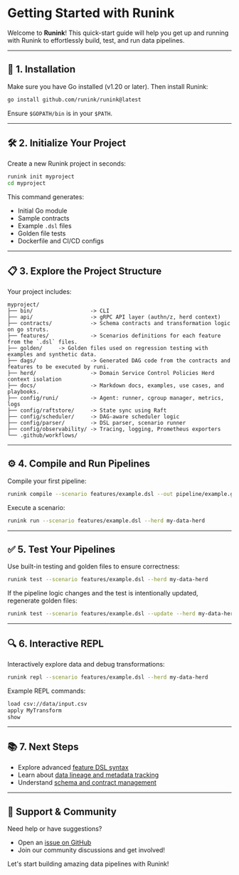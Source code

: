 # Getting Started with Runink

Welcome to **Runink**! This quick-start guide will help you get up and running with Runink to effortlessly build, test, and run data pipelines.

---

## 🚀 **1. Installation**

Make sure you have Go installed (v1.20 or later). Then install Runink:

```bash
go install github.com/runink/runink@latest
```

Ensure `$GOPATH/bin` is in your `$PATH`.

---

## 🛠 **2. Initialize Your Project**

Create a new Runink project in seconds:

```bash
runink init myproject
cd myproject
```

This command generates:
- Initial Go module
- Sample contracts
- Example `.dsl` files
- Golden file tests
- Dockerfile and CI/CD configs

---

## 📋 **3. Explore the Project Structure**

Your project includes:

```
myproject/
├── bin/                  -> CLI
├── api/                  -> gRPC API layer (authn/z, herd context)
├── contracts/            -> Schema contracts and transformation logic on go struts. 
├── features/             -> Scenarios definitions for each feature from the `.dsl` files.
├── golden/     -> Golden files used on regression testing with examples and synthetic data.
├── dags/                 -> Generated DAG code from the contracts and features to be executed by runi.
├── herd/                 -> Domain Service Control Policies Herd context isolation
├── docs/                 -> Markdown docs, examples, use cases, and playbooks.
├── config/runi/          -> Agent: runner, cgroup manager, metrics, logs
├── config/raftstore/     -> State sync using Raft
├── config/scheduler/     -> DAG-aware scheduler logic
├── config/parser/        -> DSL parser, scenario runner
├── config/observability/ -> Tracing, logging, Prometheus exporters
└── .github/workflows/
```

---

## ⚙️ **4. Compile and Run Pipelines**

Compile your first pipeline:

```bash
runink compile --scenario features/example.dsl --out pipeline/example.go --herd my-data-herd
```

Execute a scenario:

```bash
runink run --scenario features/example.dsl --herd my-data-herd
```

---

## ✅ **5. Test Your Pipelines**

Use built-in testing and golden files to ensure correctness:

```bash
runink test --scenario features/example.dsl --herd my-data-herd
```

If the pipeline logic changes and the test is intentionally updated, regenerate golden files:

```bash
runink test --scenario features/example.dsl --update --herd my-data-herd
```

---

## 🔍 **6. Interactive REPL**

Interactively explore data and debug transformations:

```bash
runink repl --scenario features/example.dsl --herd my-data-herd
```

Example REPL commands:

```bash
load csv://data/input.csv
apply MyTransform
show
```

---

## 📚 **7. Next Steps**

- Explore advanced [feature DSL syntax](./feature-dsl.md)
- Learn about [data lineage and metadata tracking](./data-lineage.md)
- Understand [schema and contract management](./schema-contracts.md)

---

## 🚧 **Support & Community**

Need help or have suggestions?

- Open an [issue on GitHub](https://github.com/runink/runink/issues)
- Join our community discussions and get involved!

Let's start building amazing data pipelines with Runink!